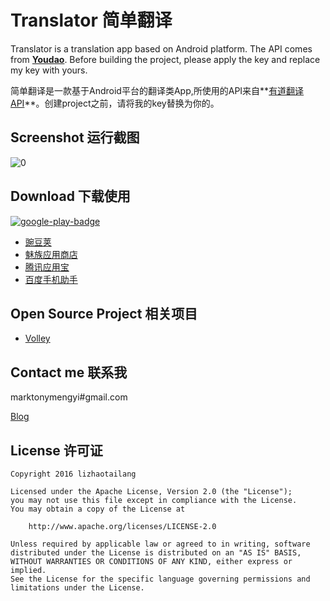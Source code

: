 # Translator 简单翻译

Translator is a translation app based on Android platform. The API comes from **[Youdao](http://fanyi.youdao.com/openapi)**. Before building the project, please apply the key and replace my key with yours.

简单翻译是一款基于Android平台的翻译类App,所使用的API来自**[有道翻译API](http://fanyi.youdao.com/openapi)**。创建project之前，请将我的key替换为你的。

## Screenshot 运行截图
![0](https://github.com/marktony/Translator/blob/master/screenshots/0.png)

## Download 下载使用
[![google-play-badge](https://github.com/marktony/Translator/blob/master/screenshots/google-play-badge.png)](https://play.google.com/store/apps/details?id=com.marktony.translator)

* [豌豆荚](http://www.wandoujia.com/apps/com.marktony.translator)
* [魅族应用商店](http://app.flyme.cn/apps/public/detail?package_name=com.marktony.translator)
* [腾讯应用宝](http://android.myapp.com/myapp/detail.htm?apkName=com.marktony.translator)
* [百度手机助手](http://shouji.baidu.com/software/item?docid=9165471&from=as)

## Open Source Project 相关项目
* [Volley](https://android.googlesource.com/platform/frameworks/volley)

## Contact me 联系我
marktonymengyi#gmail.com

[Blog](http://marktony.github.io/)

## License 许可证
    Copyright 2016 lizhaotailang

    Licensed under the Apache License, Version 2.0 (the "License");
    you may not use this file except in compliance with the License.
    You may obtain a copy of the License at

        http://www.apache.org/licenses/LICENSE-2.0

    Unless required by applicable law or agreed to in writing, software
    distributed under the License is distributed on an "AS IS" BASIS,
    WITHOUT WARRANTIES OR CONDITIONS OF ANY KIND, either express or implied.
    See the License for the specific language governing permissions and
    limitations under the License.
